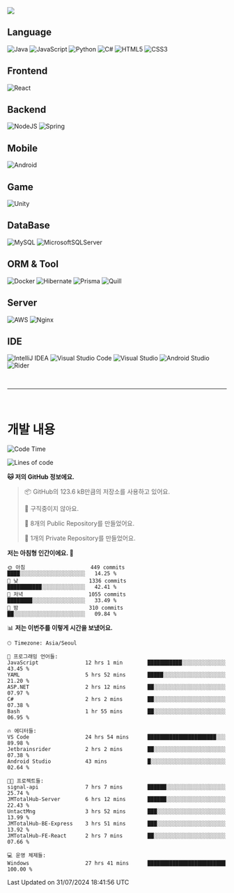 <img src="https://capsule-render.vercel.app/api?type=waving&color=364765&height=300&section=header&text=Welcome&fontSize=90" />

## Language
![Java](https://img.shields.io/badge/java-%23ED8B00.svg?style=for-the-badge&logo=openjdk&logoColor=white)
![JavaScript](https://img.shields.io/badge/javascript-%23323330.svg?style=for-the-badge&logo=javascript&logoColor=%23F7DF1E)
![Python](https://img.shields.io/badge/python-3670A0?style=for-the-badge&logo=python&logoColor=ffdd54)
![C#](https://img.shields.io/badge/c%23-%23239120.svg?style=for-the-badge&logo=csharp&logoColor=white)
![HTML5](https://img.shields.io/badge/html5-%23E34F26.svg?style=for-the-badge&logo=html5&logoColor=white)
![CSS3](https://img.shields.io/badge/css3-%231572B6.svg?style=for-the-badge&logo=css3&logoColor=white)

## Frontend
![React](https://img.shields.io/badge/react-%2320232a.svg?style=for-the-badge&logo=react&logoColor=%2361DAFB)

## Backend
![NodeJS](https://img.shields.io/badge/node.js-6DA55F?style=for-the-badge&logo=node.js&logoColor=white)
![Spring](https://img.shields.io/badge/spring-%236DB33F.svg?style=for-the-badge&logo=spring&logoColor=white)

## Mobile
![Android](https://img.shields.io/badge/Android-3DDC84?style=for-the-badge&logo=android&logoColor=white)

## Game
![Unity](https://img.shields.io/badge/unity-%23000000.svg?style=for-the-badge&logo=unity&logoColor=white)

## DataBase
![MySQL](https://img.shields.io/badge/mysql-4479A1.svg?style=for-the-badge&logo=mysql&logoColor=white)
![MicrosoftSQLServer](https://img.shields.io/badge/Microsoft%20SQL%20Server-CC2927?style=for-the-badge&logo=microsoft%20sql%20server&logoColor=white)

## ORM & Tool
![Docker](https://img.shields.io/badge/docker-%230db7ed.svg?style=for-the-badge&logo=docker&logoColor=white)
![Hibernate](https://img.shields.io/badge/Hibernate-59666C?style=for-the-badge&logo=Hibernate&logoColor=white)
![Prisma](https://img.shields.io/badge/Prisma-3982CE?style=for-the-badge&logo=Prisma&logoColor=white)
![Quill](https://img.shields.io/badge/Quill-52B0E7?style=for-the-badge&logo=apache&logoColor=white)

## Server
![AWS](https://img.shields.io/badge/AWS-%23FF9900.svg?style=for-the-badge&logo=amazon-aws&logoColor=white)
![Nginx](https://img.shields.io/badge/nginx-%23009639.svg?style=for-the-badge&logo=nginx&logoColor=white)

## IDE
![IntelliJ IDEA](https://img.shields.io/badge/IntelliJIDEA-000000.svg?style=for-the-badge&logo=intellij-idea&logoColor=white)
![Visual Studio Code](https://img.shields.io/badge/Visual%20Studio%20Code-0078d7.svg?style=for-the-badge&logo=visual-studio-code&logoColor=white)
![Visual Studio](https://img.shields.io/badge/Visual%20Studio-5C2D91.svg?style=for-the-badge&logo=visual-studio&logoColor=white)
![Android Studio](https://img.shields.io/badge/android%20studio-346ac1?style=for-the-badge&logo=android%20studio&logoColor=white)
![Rider](https://img.shields.io/badge/Rider-000000.svg?style=for-the-badge&logo=Rider&logoColor=white&color=black&labelColor=crimson)

<br>

---

<br>

# 개발 내용

<!--START_SECTION:waka-->
![Code Time](http://img.shields.io/badge/Code%20Time-655%20hrs%202%20mins-blue)

![Lines of code](https://img.shields.io/badge/%EC%A0%80%EB%8A%94%20%EC%97%AC%ED%83%9C%EA%B9%8C%EC%A7%80%20-857.6%20thousand%20%EC%A4%84%EC%9D%98%20%EC%BD%94%EB%93%9C%EB%A5%BC%20%EC%9E%91%EC%84%B1%ED%96%88%EC%96%B4%EC%9A%94.-blue)

**🐱 저의 GitHub 정보에요.** 

> 📦 GitHub의 123.6 kB만큼의 저장소를 사용하고 있어요. 
 > 
> 🚫 구직중이지 않아요.
 > 
> 📜 8개의 Public Repository를 만들었어요. 
 > 
> 🔑 1개의 Private Repository를 만들었어요. 
 > 
**저는 아침형 인간이에요. 🐤** 

```text
🌞 아침                     449 commits         ████░░░░░░░░░░░░░░░░░░░░░   14.25 % 
🌆 낮　                     1336 commits        ███████████░░░░░░░░░░░░░░   42.41 % 
🌃 저녁                     1055 commits        ████████░░░░░░░░░░░░░░░░░   33.49 % 
🌙 밤　                     310 commits         ██░░░░░░░░░░░░░░░░░░░░░░░   09.84 % 
```


📊 **저는 이번주를 이렇게 시간을 보냈어요.** 

```text
🕑︎ Timezone: Asia/Seoul

💬 프로그래밍 언어들: 
JavaScript               12 hrs 1 min        ███████████░░░░░░░░░░░░░░   43.45 % 
YAML                     5 hrs 52 mins       █████░░░░░░░░░░░░░░░░░░░░   21.20 % 
ASP.NET                  2 hrs 12 mins       ██░░░░░░░░░░░░░░░░░░░░░░░   07.97 % 
C#                       2 hrs 2 mins        ██░░░░░░░░░░░░░░░░░░░░░░░   07.38 % 
Bash                     1 hr 55 mins        ██░░░░░░░░░░░░░░░░░░░░░░░   06.95 % 

🔥 에디터들: 
VS Code                  24 hrs 54 mins      ██████████████████████░░░   89.98 % 
Jetbrainsrider           2 hrs 2 mins        ██░░░░░░░░░░░░░░░░░░░░░░░   07.38 % 
Android Studio           43 mins             █░░░░░░░░░░░░░░░░░░░░░░░░   02.64 % 

🐱‍💻 프로젝트들: 
signal-api               7 hrs 7 mins        ██████░░░░░░░░░░░░░░░░░░░   25.74 % 
JMTotalHub-Server        6 hrs 12 mins       ██████░░░░░░░░░░░░░░░░░░░   22.43 % 
UntactMng                3 hrs 52 mins       ███░░░░░░░░░░░░░░░░░░░░░░   13.99 % 
JMTotalHub-BE-Express    3 hrs 51 mins       ███░░░░░░░░░░░░░░░░░░░░░░   13.92 % 
JMTotalHub-FE-React      2 hrs 7 mins        ██░░░░░░░░░░░░░░░░░░░░░░░   07.66 % 

💻 운영 체제들: 
Windows                  27 hrs 41 mins      █████████████████████████   100.00 % 
```


 Last Updated on 31/07/2024 18:41:56 UTC
<!--END_SECTION:waka-->

